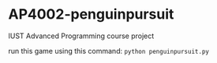 # AP4002-penguinpursuit

IUST Advanced Programming course project

run this game using this command:
  ```python penguinpursuit.py```
